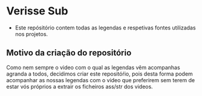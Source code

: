 # Verisse Sub

- Este repósitório contem todas as legendas e respetivas fontes utilizadas nos projetos.

## Motivo da criação do repositório

Como nem sempre o video com o qual as legendas vêm acompanhas agranda a todos, decidimos criar este repositóŕio, pois desta forma podem acompanhar as nossas legendas com o video que preferirem sem terem de estar vós próprios a extrair os ficheiros ass/str dos videos.

